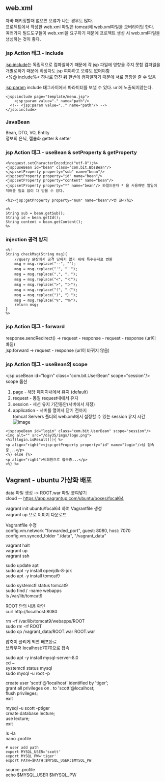 ## web.xml
자바 패키징할때 없으면 오류가 나는 경우도 많다.    
프로젝트에서 작성한 web.xml 파일은 tomcat에 web.xml파일을 오버라이딩 한다.   
여러가지 빌드도구들이 web.xml을 요구하기 때문에 프로젝트 생성 시 web.xml파일을 생성하는 것이 좋다.    


### jsp Action 태그 - include
<jsp:include>는 독립적으로 컴파일하기 때문에 각 jsp 파일에 영향을 주지 못함 컴파일을 개별로하기 때문에 확장자도 jsp 여야하고 오류도 없어야함   
<%@ include%> 하나로 합친 뒤 한번에 컴파일하기 때문에 서로 영향을 줄 수 있음    

<jsp:param> include 태그사이에서 파라미터를 보낼 수 있다. uri에 노출되지않는다.   
```
<jsp:include page="template/menu.jsp">
	<jsp:param value="." name="path"/>
  <!-- <jsp:param value=".." name="path"/> -->
</jsp:include>
```

### JavaBean
Bean, DTO, VO, Entity   
정보의 은닉, 캡슐화 getter & setter   

### jsp Action 태그 - useBean & setProperty & getProperty
```
<%request.setCharacterEncoding("utf-8");%>
<jsp:useBean id="bean" class="com.bit.BbsBean"/>
<jsp:setProperty property="sub" name="bean"/>
<jsp:setProperty property="id" name="bean"/>
<jsp:setProperty property="content" name="bean"/>
<jsp:setProperty property="*" name="bean"/> 와일드문자 * 을 사용하면 일일이 적어줄 필요 없이 다 받을 수 있다.

<h1><jsp:getProperty property="num" name="bean"/>번 글</h1>

<%
String sub = bean.getSub();
String id = bean.getId();
String content = bean.getContent();
%>
```
### injection 공격 방지
```
<%!
String checkMsg(String msg){
	//query 문장에서 공격 당하지 않기 위해 특수문자로 변환
	msg = msg.replace("--", "­­"); 
	msg = msg.replace("'", "＇"); 
	msg = msg.replace(",", "，"); 
	msg = msg.replace("<", "＜"); 
	msg = msg.replace(">", "＞");
	msg = msg.replace("(", "（");
	msg = msg.replace(")", "）");
	msg = msg.replace("%", "％");
	return msg;
}
%>
```
### jsp Action 태그 - forward
response.sendRedirect() -> request - response - request - response (url이 바뀜)   
jsp:forward -> request - response (url이 바뀌지 않음)   

### jsp Action 태그 - useBean의 scope
<jsp:useBean id="login" class="com.bit.UserBean" scope="session"/>   
scope 옵션   
1. page - 해당 페이지내에서 유지 (default)   
2. request - 동일 request내에서 유지   
3. session - 세션 유지 기간동안(서버에서 지정)   
4. application - 서버를 열어서 닫기 전까지   
tomcat Servers 폴더의 web.xml에서 설정할 수 있는 session 유지 시간   
![image](https://user-images.githubusercontent.com/87006912/214773706-6d31e2ff-bc48-4f3f-a138-75576eb6eb4c.png)   
```
<jsp:useBean id="login" class="com.bit.UserBean" scope="session"/>
<img alt="" src="/day35/imgs/logo.png">
<%if(login.isResult()){ %>
<p align="right"><jsp:getProperty property="id" name="login"/>님 접속중...</p>
<%} else {%>
<p align="right">비회원으로 접속중...</p>
<%} %>
```

## Vagrant - ubuntu 가상화 배포
data 파일 생성 -> ROOT.war 파일 붙여넣기   
cloud -- https://app.vagrantup.com/ubuntu/boxes/focal64   

vagrant init ubuntu/focal64 하여 Vagrantfile 생성   
vagrant up 으로 이미지 다운로드   

Vagrantfile 수정   
config.vm.network "forwarded_port", guest: 8080, host: 7070   
config.vm.synced_folder "./data", "/vagrant_data"   

vagrant halt      
vagrant up   
vagrant ssh   

sudo update apt   
sudo apt -y install openjdk-8-jdk   
sudo apt -y install tomcat9   

sudo systemctl status tomcat9   
sudo find / -name webapps   
ls /var/lib/tomcat9   

ROOT 안의 내용 확인   
curl http://localhost:8080   

rm -rf /var/lib/tomcat9/webapps/ROOT   
sudo rm -rf ROOT   
sudo cp /vagrant_data/ROOT.war ROOT.war   

압축이 풀리게 되면 배포완료   
브라우저 localhost:7070으로 접속   

sudo apt -y install mysql-server-8.0   
cd ~   
systemctl status mysql   
sudo mysql -u root -p   

create user 'scott'@'localhost' identified by 'tiger';   
grant all privileges on *.* to 'scott'@localhost;   
flush privileges;   
exit   

mysql -u scott -ptiger   
create database lecture;   
use lecture;   
exit   

ls -la   
nano .profile   
```
# user add path
export MYSQL_USER='scott'
export MYSQL_PW='tiger'
export PATH=$PATH:$MYSQL_USER:$MYSQL_PW
```
source .profile   
echo $MYSQL_USER $MYSQL_PW   
